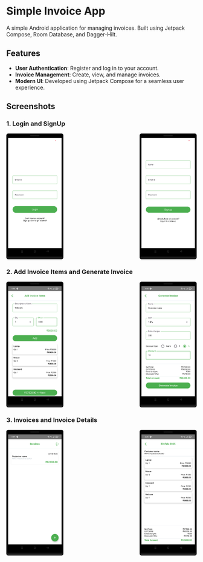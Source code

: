 # Simple Invoice App

A simple Android application for managing invoices. Built using Jetpack Compose, Room Database, and Dagger-Hilt.

## Features

- **User Authentication**: Register and log in to your account.
- **Invoice Management**: Create, view, and manage invoices.
- **Modern UI**: Developed using Jetpack Compose for a seamless user experience.

## Screenshots

### 1. Login and SignUp


<div style="display: flex; justify-content: space-between; flex-wrap: wrap; gap: 10px;">
  <img src="./screenshots/login.png" alt="Login" width="30%" />
  <img src="./screenshots/sign_up.png" alt="SignUp" width="30%" />
</div>


### 2. Add Invoice Items and Generate Invoice

<div style="display: flex; justify-content: space-between; flex-wrap: wrap;">
  <img src="./screenshots/add_invoice_items.png" alt="Add Invoice Items" width="30% style="margin-right: 10px; margin-bottom: 10px;" />
  <img src="./screenshots/generate_invoice.png" alt="Generate Invoice" width="30% style="margin-right: 10px; margin-bottom: 10px;" />
</div>

### 3. Invoices and Invoice Details

<div style="display: flex; justify-content: space-between; flex-wrap: wrap;">
  <img src="./screenshots/invoices.png" alt="Invoices" width="30% style="margin-right: 10px; margin-bottom: 10px;" />
  <img src="./screenshots/details.png" alt="Invoice Details" width="30% style="margin-right: 10px; margin-bottom: 10px;" />
</div>
